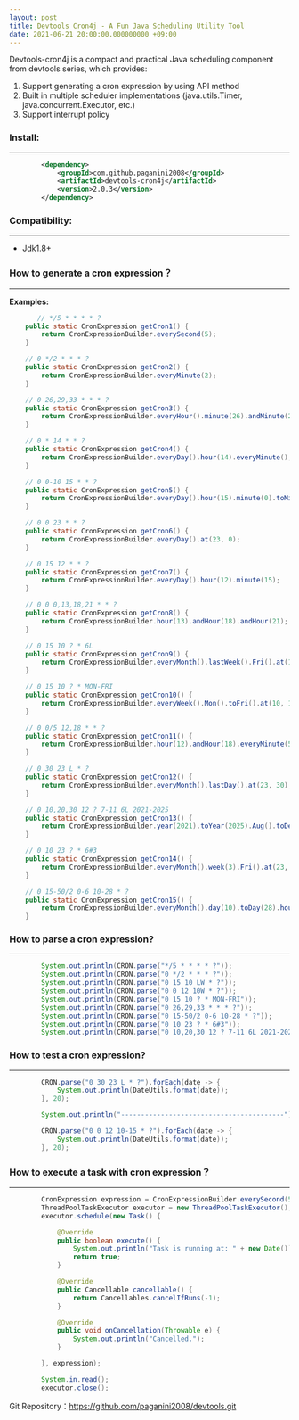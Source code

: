 ```yaml
---
layout: post
title: Devtools Cron4j - A Fun Java Scheduling Utility Tool
date: 2021-06-21 20:00:00.000000000 +09:00
---
```


Devtools-cron4j is a compact and practical Java scheduling  component from devtools series, which provides:
1. Support generating a cron expression by using API method
2. Built in multiple scheduler implementations (java.utils.Timer, java.concurrent.Executor, etc.)
3. Support interrupt policy

### Install:
---------------------
``` xml
		<dependency>
			<groupId>com.github.paganini2008</groupId>
			<artifactId>devtools-cron4j</artifactId>
			<version>2.0.3</version>
		</dependency>
```
### Compatibility:
-------------------------
* Jdk1.8+

### How to generate a cron expression？
---------------------
**Examples:**
``` java
       // */5 * * * * ?
	public static CronExpression getCron1() {
		return CronExpressionBuilder.everySecond(5);
	}

	// 0 */2 * * * ?
	public static CronExpression getCron2() {
		return CronExpressionBuilder.everyMinute(2);
	}

	// 0 26,29,33 * * * ?
	public static CronExpression getCron3() {
		return CronExpressionBuilder.everyHour().minute(26).andMinute(29).andMinute(33);
	}

	// 0 * 14 * * ?
	public static CronExpression getCron4() {
		return CronExpressionBuilder.everyDay().hour(14).everyMinute();
	}

	// 0 0-10 15 * * ?
	public static CronExpression getCron5() {
		return CronExpressionBuilder.everyDay().hour(15).minute(0).toMinute(10);
	}

	// 0 0 23 * * ?
	public static CronExpression getCron6() {
		return CronExpressionBuilder.everyDay().at(23, 0);
	}

	// 0 15 12 * * ?
	public static CronExpression getCron7() {
		return CronExpressionBuilder.everyDay().hour(12).minute(15);
	}

	// 0 0 0,13,18,21 * * ?
	public static CronExpression getCron8() {
		return CronExpressionBuilder.hour(13).andHour(18).andHour(21);
	}

	// 0 15 10 ? * 6L
	public static CronExpression getCron9() {
		return CronExpressionBuilder.everyMonth().lastWeek().Fri().at(10, 15);
	}

	// 0 15 10 ? * MON-FRI
	public static CronExpression getCron10() {
		return CronExpressionBuilder.everyWeek().Mon().toFri().at(10, 15, 0);
	}

	// 0 0/5 12,18 * * ?
	public static CronExpression getCron11() {
		return CronExpressionBuilder.hour(12).andHour(18).everyMinute(5);
	}

	// 0 30 23 L * ?
	public static CronExpression getCron12() {
		return CronExpressionBuilder.everyMonth().lastDay().at(23, 30);
	}

	// 0 10,20,30 12 ? 7-11 6L 2021-2025
	public static CronExpression getCron13() {
		return CronExpressionBuilder.year(2021).toYear(2025).Aug().toDec().lastWeek().Fri().hour(12).minute(10).andMinute(20).andMinute(30);
	}

	// 0 10 23 ? * 6#3
	public static CronExpression getCron14() {
		return CronExpressionBuilder.everyMonth().week(3).Fri().at(23, 10);
	}

	// 0 15-50/2 0-6 10-28 * ?
	public static CronExpression getCron15() {
		return CronExpressionBuilder.everyMonth().day(10).toDay(28).hour(0).toHour(6).minute(15).toMinute(50, 2);
	}
```

### How to parse a cron expression?
---------------------
``` java
        System.out.println(CRON.parse("*/5 * * * * ?"));
		System.out.println(CRON.parse("0 */2 * * * ?"));
		System.out.println(CRON.parse("0 15 10 LW * ?"));
		System.out.println(CRON.parse("0 0 12 10W * ?"));
		System.out.println(CRON.parse("0 15 10 ? * MON-FRI"));
		System.out.println(CRON.parse("0 26,29,33 * * * ?"));
		System.out.println(CRON.parse("0 15-50/2 0-6 10-28 * ?"));
		System.out.println(CRON.parse("0 10 23 ? * 6#3"));
		System.out.println(CRON.parse("0 10,20,30 12 ? 7-11 6L 2021-2025"));
```

### How to test a cron expression?
------------------------
``` java
		CRON.parse("0 30 23 L * ?").forEach(date -> {
			System.out.println(DateUtils.format(date));
		}, 20);

		System.out.println("-----------------------------------------");

		CRON.parse("0 0 12 10-15 * ?").forEach(date -> {
			System.out.println(DateUtils.format(date));
		}, 20);
```

### How to execute a task with cron expression？
------------------------

``` java
        CronExpression expression = CronExpressionBuilder.everySecond(5);
		ThreadPoolTaskExecutor executor = new ThreadPoolTaskExecutor();
		executor.schedule(new Task() {

			@Override
			public boolean execute() {
				System.out.println("Task is running at: " + new Date());
				return true;
			}

			@Override
			public Cancellable cancellable() {
				return Cancellables.cancelIfRuns(-1);
			}

			@Override
			public void onCancellation(Throwable e) {
				System.out.println("Cancelled.");
			}

		}, expression);

		System.in.read();
		executor.close();
```
Git Repository：https://github.com/paganini2008/devtools.git


